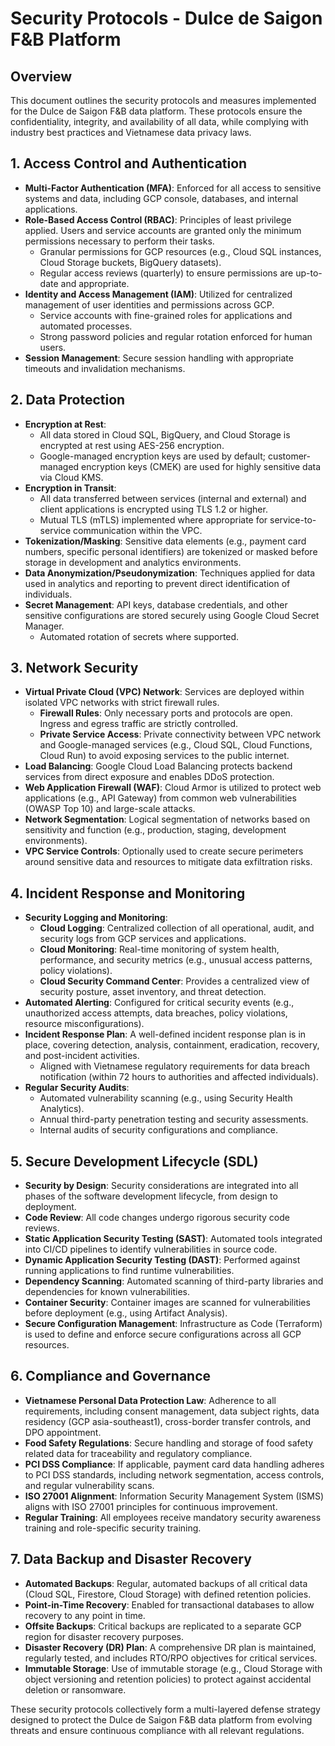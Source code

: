 # Security Protocols - Dulce de Saigon F&B Platform

## Overview

This document outlines the security protocols and measures implemented for the Dulce de Saigon F&B data platform. These protocols ensure the confidentiality, integrity, and availability of all data, while complying with industry best practices and Vietnamese data privacy laws.

## 1. Access Control and Authentication

- **Multi-Factor Authentication (MFA)**: Enforced for all access to sensitive systems and data, including GCP console, databases, and internal applications.
- **Role-Based Access Control (RBAC)**: Principles of least privilege applied. Users and service accounts are granted only the minimum permissions necessary to perform their tasks.
  - Granular permissions for GCP resources (e.g., Cloud SQL instances, Cloud Storage buckets, BigQuery datasets).
  - Regular access reviews (quarterly) to ensure permissions are up-to-date and appropriate.
- **Identity and Access Management (IAM)**: Utilized for centralized management of user identities and permissions across GCP.
  - Service accounts with fine-grained roles for applications and automated processes.
  - Strong password policies and regular rotation enforced for human users.
- **Session Management**: Secure session handling with appropriate timeouts and invalidation mechanisms.

## 2. Data Protection

- **Encryption at Rest**:
  - All data stored in Cloud SQL, BigQuery, and Cloud Storage is encrypted at rest using AES-256 encryption.
  - Google-managed encryption keys are used by default; customer-managed encryption keys (CMEK) are used for highly sensitive data via Cloud KMS.
- **Encryption in Transit**:
  - All data transferred between services (internal and external) and client applications is encrypted using TLS 1.2 or higher.
  - Mutual TLS (mTLS) implemented where appropriate for service-to-service communication within the VPC.
- **Tokenization/Masking**: Sensitive data elements (e.g., payment card numbers, specific personal identifiers) are tokenized or masked before storage in development and analytics environments.
- **Data Anonymization/Pseudonymization**: Techniques applied for data used in analytics and reporting to prevent direct identification of individuals.
- **Secret Management**: API keys, database credentials, and other sensitive configurations are stored securely using Google Cloud Secret Manager.
  - Automated rotation of secrets where supported.

## 3. Network Security

- **Virtual Private Cloud (VPC) Network**: Services are deployed within isolated VPC networks with strict firewall rules.
  - **Firewall Rules**: Only necessary ports and protocols are open. Ingress and egress traffic are strictly controlled.
  - **Private Service Access**: Private connectivity between VPC network and Google-managed services (e.g., Cloud SQL, Cloud Functions, Cloud Run) to avoid exposing services to the public internet.
- **Load Balancing**: Google Cloud Load Balancing protects backend services from direct exposure and enables DDoS protection.
- **Web Application Firewall (WAF)**: Cloud Armor is utilized to protect web applications (e.g., API Gateway) from common web vulnerabilities (OWASP Top 10) and large-scale attacks.
- **Network Segmentation**: Logical segmentation of networks based on sensitivity and function (e.g., production, staging, development environments).
- **VPC Service Controls**: Optionally used to create secure perimeters around sensitive data and resources to mitigate data exfiltration risks.

## 4. Incident Response and Monitoring

- **Security Logging and Monitoring**:
  - **Cloud Logging**: Centralized collection of all operational, audit, and security logs from GCP services and applications.
  - **Cloud Monitoring**: Real-time monitoring of system health, performance, and security metrics (e.g., unusual access patterns, policy violations).
  - **Cloud Security Command Center**: Provides a centralized view of security posture, asset inventory, and threat detection.
- **Automated Alerting**: Configured for critical security events (e.g., unauthorized access attempts, data breaches, policy violations, resource misconfigurations).
- **Incident Response Plan**: A well-defined incident response plan is in place, covering detection, analysis, containment, eradication, recovery, and post-incident activities.
  - Aligned with Vietnamese regulatory requirements for data breach notification (within 72 hours to authorities and affected individuals).
- **Regular Security Audits**:
  - Automated vulnerability scanning (e.g., using Security Health Analytics).
  - Annual third-party penetration testing and security assessments.
  - Internal audits of security configurations and compliance.

## 5. Secure Development Lifecycle (SDL)

- **Security by Design**: Security considerations are integrated into all phases of the software development lifecycle, from design to deployment.
- **Code Review**: All code changes undergo rigorous security code reviews.
- **Static Application Security Testing (SAST)**: Automated tools integrated into CI/CD pipelines to identify vulnerabilities in source code.
- **Dynamic Application Security Testing (DAST)**: Performed against running applications to find runtime vulnerabilities.
- **Dependency Scanning**: Automated scanning of third-party libraries and dependencies for known vulnerabilities.
- **Container Security**: Container images are scanned for vulnerabilities before deployment (e.g., using Artifact Analysis).
- **Secure Configuration Management**: Infrastructure as Code (Terraform) is used to define and enforce secure configurations across all GCP resources.

## 6. Compliance and Governance

- **Vietnamese Personal Data Protection Law**: Adherence to all requirements, including consent management, data subject rights, data residency (GCP asia-southeast1), cross-border transfer controls, and DPO appointment.
- **Food Safety Regulations**: Secure handling and storage of food safety related data for traceability and regulatory compliance.
- **PCI DSS Compliance**: If applicable, payment card data handling adheres to PCI DSS standards, including network segmentation, access controls, and regular vulnerability scans.
- **ISO 27001 Alignment**: Information Security Management System (ISMS) aligns with ISO 27001 principles for continuous improvement.
- **Regular Training**: All employees receive mandatory security awareness training and role-specific security training.

## 7. Data Backup and Disaster Recovery

- **Automated Backups**: Regular, automated backups of all critical data (Cloud SQL, Firestore, Cloud Storage) with defined retention policies.
- **Point-in-Time Recovery**: Enabled for transactional databases to allow recovery to any point in time.
- **Offsite Backups**: Critical backups are replicated to a separate GCP region for disaster recovery purposes.
- **Disaster Recovery (DR) Plan**: A comprehensive DR plan is maintained, regularly tested, and includes RTO/RPO objectives for critical services.
- **Immutable Storage**: Use of immutable storage (e.g., Cloud Storage with object versioning and retention policies) to protect against accidental deletion or ransomware.

These security protocols collectively form a multi-layered defense strategy designed to protect the Dulce de Saigon F&B data platform from evolving threats and ensure continuous compliance with all relevant regulations.

